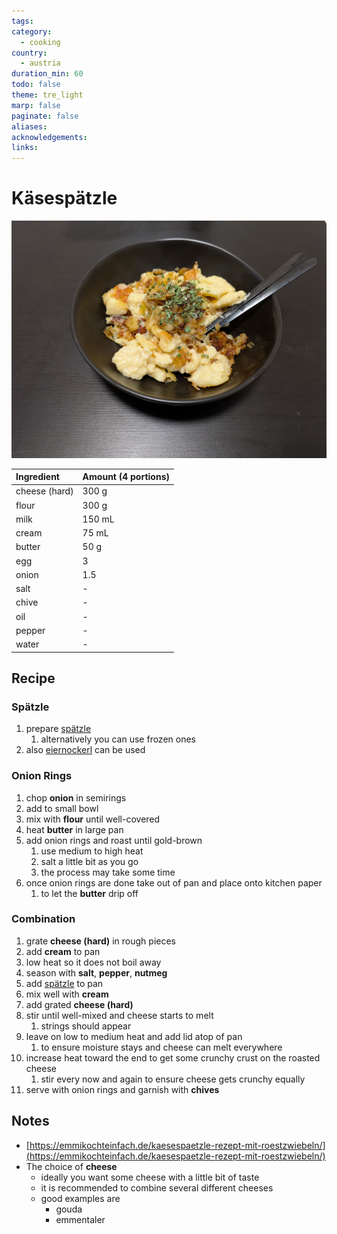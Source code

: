 ```yaml
---
tags: 
category:
  - cooking
country:
  - austria
duration_min: 60
todo: false
theme: tre_light
marp: false
paginate: false
aliases: 
acknowledgements: 
links:
---
```


# Käsespätzle

![300](../gfx/PXL_20250305_090156369.jpg)

|Ingredient|Amount (4 portions)|
| :- | :- |
|cheese (hard)|300 g|
|flour|300 g|
|milk|150 mL|
|cream|75 mL|
|butter|50 g|
|egg|3|
|onion|1.5|
|salt|-|
|chive|-|
|oil|-|
|pepper|-|
|water|-|

## Recipe

### Spätzle
1. prepare [spätzle](./Spaetzle.md)
    1. alternatively you can use frozen ones
1. also [eiernockerl](./Eiernockerl.md) can be used

### Onion Rings
1. chop **onion** in semirings
1. add to small bowl
2. mix with **flour** until well-covered
3. heat **butter** in large pan
4. add onion rings and roast until gold-brown
    1. use medium to high heat
    1. salt a little bit as you go
    1. the process may take some time
5. once onion rings are done take out of pan and place onto kitchen paper
    1. to let the **butter** drip off

### Combination
1. grate **cheese (hard)** in rough pieces
1. add **cream** to pan
1. low heat so it does not boil away
1. season with **salt**, **pepper**, **nutmeg**
1. add [spätzle](./Spaetzle.md) to pan
1. mix well with **cream**
1. add grated **cheese (hard)**
1. stir until well-mixed and cheese starts to melt 
    1. strings should appear
1. leave on low to medium heat and add lid atop of pan
    1. to ensure moisture stays and cheese can melt everywhere
1. increase heat toward the end to get some crunchy crust on the roasted cheese
    1. stir every now and again to ensure cheese gets crunchy equally
1. serve with onion rings and garnish with **chives**

## Notes
* [https://emmikochteinfach.de/kaesespaetzle-rezept-mit-roestzwiebeln/](https://emmikochteinfach.de/kaesespaetzle-rezept-mit-roestzwiebeln/)
* The choice of **cheese**
    * ideally you want some cheese with a little bit of taste
    * it is recommended to combine several different cheeses
    * good examples are
        * gouda
        * emmentaler
